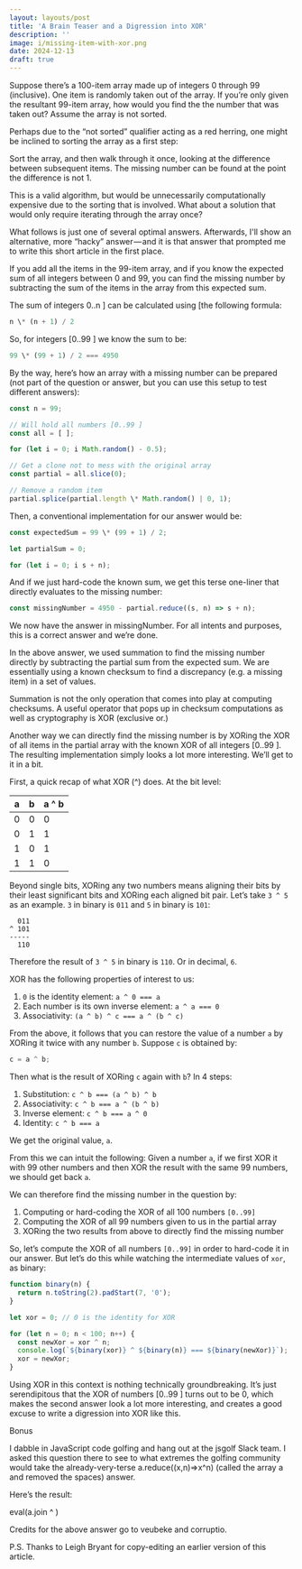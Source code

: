 ```yaml
---
layout: layouts/post
title: 'A Brain Teaser and a Digression into XOR'
description: ''
image: i/missing-item-with-xor.png
date: 2024-12-13
draft: true
---
```


Suppose there’s a 100-item array made up of integers 0 through 99 (inclusive). One item is randomly taken out of the array. If you’re only given the resultant 99-item array, how would you find the the number that was taken out? Assume the array is not sorted.

Perhaps due to the “not sorted” qualifier acting as a red herring, one might be inclined to sorting the array as a first step:

Sort the array, and then walk through it once, looking at the difference between subsequent items. The missing number can be found at the point the difference is not 1.

This is a valid algorithm, but would be unnecessarily computationally expensive due to the sorting that is involved. What about a solution that would only require iterating through the array once?

What follows is just one of several optimal answers. Afterwards, I'll show an alternative, more “hacky” answer — and it is that answer that prompted me to write this short article in the first place.

If you add all the items in the 99-item array, and if you know the expected sum of all integers between 0 and 99, you can find the missing number by subtracting the sum of the items in the array from this expected sum.

The sum of integers 0..n ] can be calculated using [the following formula:

```js
n \* (n + 1) / 2
```

So, for integers [0..99 ] we know the sum to be:

```js
99 \* (99 + 1) / 2 === 4950
```

By the way, here’s how an array with a missing number can be prepared (not part of the question or answer, but you can use this setup to test different answers):

```js
const n = 99;

// Will hold all numbers [0..99 ]
const all = [ ];

for (let i = 0; i Math.random() - 0.5);

// Get a clone not to mess with the original array
const partial = all.slice(0);

// Remove a random item
partial.splice(partial.length \* Math.random() | 0, 1);
```

Then, a conventional implementation for our answer would be:

```js
const expectedSum = 99 \* (99 + 1) / 2;

let partialSum = 0;

for (let i = 0; i s + n);
```

And if we just hard-code the known sum, we get this terse one-liner that directly evaluates to the missing number:

```js
const missingNumber = 4950 - partial.reduce((s, n) => s + n);
```

We now have the answer in missingNumber. For all intents and purposes, this is a correct answer and we’re done.

In the above answer, we used summation to find the missing number directly by subtracting the partial sum from the expected sum. We are essentially using a known checksum to find a discrepancy (e.g. a missing item) in a set of values.

Summation is not the only operation that comes into play at computing checksums. A useful operator that pops up in checksum computations as well as cryptography is XOR (exclusive or.)

Another way we can directly find the missing number is by XORing the XOR of all items in the partial array with the known XOR of all integers [0..99 ]. The resulting implementation simply looks a lot more interesting. We’ll get to it in a bit.

First, a quick recap of what XOR (^) does. At the bit level:

| a   | b   | a ^ b |
| --- | --- | ----- |
| 0   | 0   | 0     |
| 0   | 1   | 1     |
| 1   | 0   | 1     |
| 1   | 1   | 0     |

Beyond single bits, XORing any two numbers means aligning their bits by their least significant bits and XORing each aligned bit pair. Let’s take `3 ^ 5` as an example. `3` in binary is `011` and `5` in binary is `101`:

```
  011
^ 101
-----
  110
```

Therefore the result of `3 ^ 5` in binary is `110`. Or in decimal, `6`.

XOR has the following properties of interest to us:

1. `0` is the identity element: `a ^ 0 === a`
2. Each number is its own inverse element: `a ^ a === 0`
3. Associativity: `(a ^ b) ^ c === a ^ (b ^ c)`

From the above, it follows that you can restore the value of a number `a` by XORing it twice with any number `b`. Suppose `c` is obtained by:

```js
c = a ^ b;
```

Then what is the result of XORing `c` again with `b`? In 4 steps:

1. Substitution: `c ^ b === (a ^ b) ^ b`
2. Associativity: `c ^ b === a ^ (b ^ b)`
3. Inverse element: `c ^ b === a ^ 0`
4. Identity: `c ^ b === a`

We get the original value, `a`.

From this we can intuit the following: Given a number `a`, if we first XOR it with 99 other numbers and then XOR the result with the same 99 numbers, we should get back `a`.

We can therefore find the missing number in the question by:

1. Computing or hard-coding the XOR of all 100 numbers `[0..99]`
2. Computing the XOR of all 99 numbers given to us in the partial array
3. XORing the two results from above to directly find the missing number

So, let’s compute the XOR of all numbers `[0..99]` in order to hard-code it in our answer. But let’s do this while watching the intermediate values of `xor`, as binary:

```js
function binary(n) {
  return n.toString(2).padStart(7, '0');
}

let xor = 0; // 0 is the identity for XOR

for (let n = 0; n < 100; n++) {
  const newXor = xor ^ n;
  console.log(`${binary(xor)} ^ ${binary(n)} === ${binary(newXor)}`);
  xor = newXor;
}
```

Using XOR in this context is nothing technically groundbreaking. It’s just serendipitous that the XOR of numbers [0..99 ] turns out to be 0, which makes the second answer look a lot more interesting, and creates a good excuse to write a digression into XOR like this.

Bonus

I dabble in JavaScript code golfing and hang out at the jsgolf Slack team. I asked this question there to see to what extremes the golfing community would take the already-very-terse a.reduce((x,n)=>x^n) (called the array a and removed the spaces) answer.

Here’s the result:

eval(a.join ^ )

Credits for the above answer go to veubeke and corruptio.

P.S. Thanks to Leigh Bryant for copy-editing an earlier version of this article.
